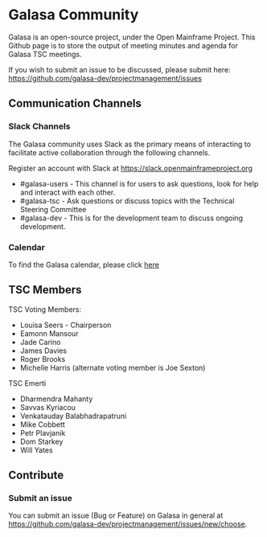 # Galasa Community

Galasa is an open-source project, under the Open Mainframe Project. This Github page is to store the output of meeting minutes and agenda for Galasa TSC meetings.

If you wish to submit an issue to be discussed, please submit here: https://github.com/galasa-dev/projectmanagement/issues

## Communication Channels

### Slack Channels

The Galasa community uses Slack as the primary means of interacting to facilitate active collaboration through the following channels.

Register an account with Slack at https://slack.openmainframeproject.org

* \#galasa-users - This channel is for users to ask questions, look for help and interact with each other.
* \#galasa-tsc - Ask questions or discuss topics with the Technical Steering Committee
* \#galasa-dev - This is for the development team to discuss ongoing development.

### Calendar

To find the Galasa calendar, please click [here](https://lists.openmainframeproject.org/g/galasa-discussion/calendar)

## TSC Members

TSC Voting Members:
- Louisa Seers - Chairperson
- Eamonn Mansour
- Jade Carino
- James Davies
- Roger Brooks
- Michelle Harris (alternate voting member is Joe Sexton)

TSC Emerti
- Dharmendra Mahanty
- Savvas Kyriacou
- Venkatauday Balabhadrapatruni
- Mike Cobbett
- Petr Plavjanik
- Dom Starkey
- Will Yates

## Contribute

### Submit an issue

You can submit an issue (Bug or Feature) on Galasa in general at https://github.com/galasa-dev/projectmanagement/issues/new/choose.
